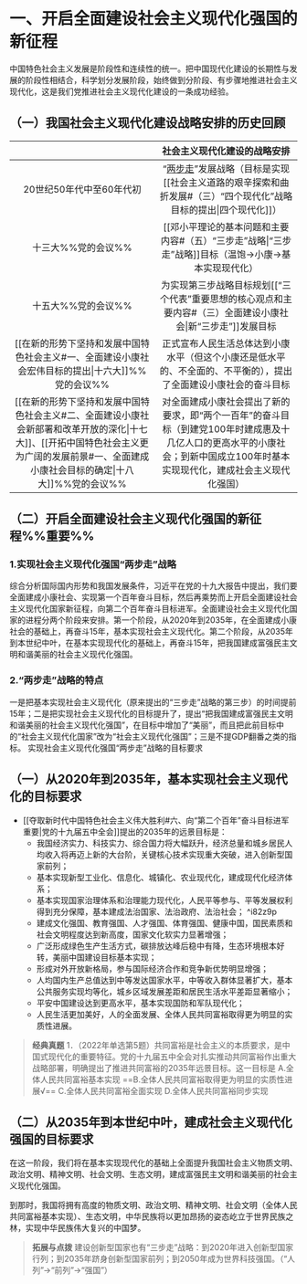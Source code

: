 # 一、开启全面建设社会主义现代化强国的新征程
中国特色社会主义发展是阶段性和连续性的统一。把中国现代化建设的长期性与发展的阶段性相结合，科学划分发展阶段，始终做到分阶段、有步骤地推进社会主义现代化，这是我们党推进社会主义现代化建设的一条成功经验。
## （一）我国社会主义现代化建设战略安排的历史回顾
||社会主义现代化建设的战略安排|
|:---:|:---:|
|20世纪50年代中至60年代初|“[两步走](https://www.gpbctv.com/edu/202010/76948.html)”发展战略（目标是实现[[社会主义道路的艰辛探索和曲折发展#（三）“四个现代化”战略目标的提出\|四个现代化]]）|
|十三大%%党的会议%%|[[邓小平理论的基本问题和主要内容#（五）“三步走”战略\|“三步走”战略]]目标（温饱→小康→基本实现现代化）|
|十五大%%党的会议%%|为实现第三步战略目标规划[[“三个代表”重要思想的核心观点和主要内容#（三）全面建设小康社会\|新“三步走”]]发展目标|
|[[在新的形势下坚持和发展中国特色社会主义#一、全面建设小康社会宏伟目标的提出\|十六大]]%%党的会议%%|正式宣布人民生活总体达到小康水平（但这个小康还是低水平的、不全面的、不平衡的），提出了全面建设小康社会的奋斗目标|
|[[在新的形势下坚持和发展中国特色社会主义#二、全面建设小康社会新部署和改革开放的深化\|十七大]]、[[开拓中国特色社会主义更为广阔的发展前景#一、全面建成小康社会目标的确定\|十八大]]%%党的会议%%|对全面建成小康社会提出了新的要求，即“两个一百年”的奋斗目标（到建党100年时建成惠及十几亿人口的更高水平的小康社会；到新中国成立100年时基本实现现代化，建成社会主义现代化强国）|
## （二）开启全面建设社会主义现代化强国的新征程%%重要%%
### 1.实现社会主义现代化强国“两步走”战略
综合分析国际国内形势和我国发展条件，习近平在党的十九大报告中提出，我们要全面建成小康社会、实现第一个百年奋斗目标，然后再乘势而上开启全面建设社会主义现代化国家新征程，向第二个百年奋斗目标进军。全面建设社会主义现代化国家的进程分两个阶段来安排。第一个阶段，从2020年到2035年，在全面建成小康社会的基础上，再奋斗15年，基本实现社会主义现代化。第二个阶段，从2035年到本世纪中叶，在基本实现现代化的基础上，再奋斗15年，把我国建成富强民主文明和谐美丽的社会主义现代化强国。
### 2.“两步走”战略的特点
一是把基本实现社会主义现代化（原来提出的“三步走”战略的第三步）的时间提前15年；二是把实现社会主义现代化的目标提升了，提出“把我国建成富强民主文明和谐美丽的社会主义现代化强国”，在目标中增加了“美丽”，而且把此前目标中的“社会主义现代化国家”改为“社会主义现代化强国”；三是不提GDP翻番之类的指标。
实现社会主义现代化强国“两步走”战略的目标要求
## （一）从2020年到2035年，基本实现社会主义现代化的目标要求
- [[夺取新时代中国特色社会主义伟大胜利#六、向“第二个百年”奋斗目标进军 重要|党的十九届五中全会]]提出的2035年的远景目标是：
	- 我国经济实力、科技实力、综合国力将大幅跃升，经济总量和城乡居民人均收入将再迈上新的大台阶，关键核心技术实现重大突破，进入创新型国家前列；
	- 基本实现新型工业化、信息化、城镇化、农业现代化，建成现代化经济体系；
	- 基本实现国家治理体系和治理能力现代化，人民平等参与、平等发展权利得到充分保障，基本建成法治国家、法治政府、法治社会； ^i82z9p
	- 建成文化强国、教育强国、人才强国、体育强国、健康中国，国民素质和社会文明程度达到新高度，国家文化软实力显著增强；
	- 广泛形成绿色生产生活方式，碳排放达峰后稳中有降，生态环境根本好转，美丽中国建设目标基本实现；
	- 形成对外开放新格局，参与国际经济合作和竞争新优势明显增强；
	- 人均国内生产总值达到中等发达国家水平，中等收入群体显著扩大，基本公共服务实现均等化，城乡区域发展差距和居民生活水平差距显著缩小；
	- 平安中国建设达到更高水平，基本实现国防和军队现代化；
	- 人民生活更加美好，人的全面发展、全体人民共同富裕取得更为明显的实质性进展。

>**经典真题**
1．（2022年单选第5题）共同富裕是社会主义的本质要求，是中国式现代化的重要特征。党的十九届五中全会对扎实推动共同富裕作出重大战略部署，明确提出了推进共同富裕的2035年远景目标。这一目标是
A.全体人民共同富裕基本实现
==B.全体人民共同富裕取得更为明显的实质性进展√==
C.全体人民共同富裕全面实现
D.全体人民共同富裕同步实现 
## （二）从2035年到本世纪中叶，建成社会主义现代化强国的目标要求
在这一阶段，我们将在基本实现现代化的基础上全面提升我国社会主义物质文明、政治文明、精神文明、社会文明、生态文明，建成富强民主文明和谐美丽的社会主义现代化强国。

到那时，我国将拥有高度的物质文明、政治文明、精神文明、社会文明（全体人民共同富裕基本实现）、生态文明，中华民族将以更加昂扬的姿态屹立于世界民族之林，实现中华民族伟大复兴的中国梦。

>**拓展与点拨**
建设创新型国家也有“三步走”战略：到2020年进入创新型国家行列；到2035年跻身创新型国家前列；到2050年成为世界科技强国。（“人列”→“前列”→“强国”）